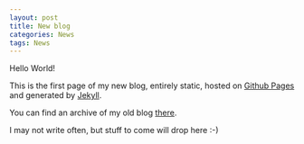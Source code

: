 ```yaml
---
layout: post
title: New blog
categories: News
tags: News
---
```


Hello World!

This is the first page of my new blog, entirely static, hosted on [Github Pages](https://pages.github.com/) and generated by [Jekyll](https://jekyllrb.com/).

You can find an archive of my old blog [there](https://phocean.github.io/blog-archive/index.html).

I may not write often, but stuff to come will drop here :-)
